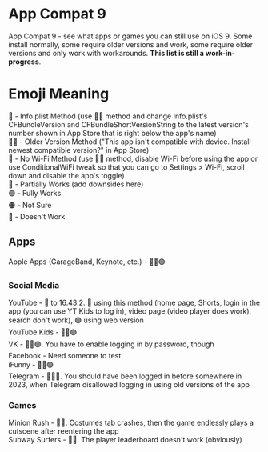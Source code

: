 # App Compat 9
App Compat 9 - see what apps or games you can still use on iOS 9. Some install normally, some require older versions and work, some require older versions and only work with workarounds. **This list is still a work-in-progress**.  
# Emoji Meaning
📄 - Info.plist Method (use 👴🏻 method and change Info.plist's CFBundleVersion and CFBundleShortVersionString to the latest version's number shown in App Store that is right below the app's name)  
👴🏻 - Older Version Method ("This app isn't compatible with device. Install newest compatible version?" in App Store)  
📴 - No Wi-Fi Method (use 👴🏻 method, disable Wi-Fi before using the app or use ConditionalWiFi tweak so that you can go to Settings > Wi-Fi, scroll down and disable the app's toggle)  
🔵 - Partially Works (add downsides here)  
🟢 - Fully Works  
🟠 - Not Sure  
🔴 - Doesn't Work  
## Apps
Apple Apps (GarageBand, Keynote, etc.) - 👴🏻🟢  
### Social Media
YouTube - 📄 to 16.43.2. 🔵 using this method (home page, Shorts, login in the app (you can use YT Kids to log in), video page (video player does work), search don't work), 🟢 using web version  
YouTube Kids - 👴🏻🟢  
VK - 👴🏻🟢. You have to enable logging in by password, though  
Facebook - Need someone to test  
iFunny - 👴🏻🟢  
Telegram - 👴🏻🔵. You should have been logged in before somewhere in 2023, when Telegram disallowed logging in using old versions of the app  
### Games
Minion Rush - 📄🔵. Costumes tab crashes, then the game endlessly plays a cutscene after reentering the app  
Subway Surfers - 📴🔵. The player leaderboard doesn't work (obviously)  

